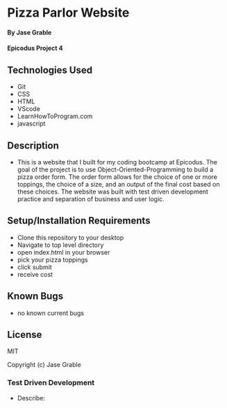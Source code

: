 # Pizza Parlor Website

#### By Jase Grable

#### Epicodus Project 4

## Technologies Used

- Git
- CSS
- HTML
- VScode
- LearnHowToProgram.com
- javascript

## Description

- This is a website that I built for my coding bootcamp at Epicodus. The goal of the project is to use Object-Oriented-Programming to build a pizza order form. The order form allows for the choice of one or more toppings, the choice of a size, and an output of the final cost based on these choices. The website was built with test driven development practice and separation of business and user logic.

## Setup/Installation Requirements

- Clone this repository to your desktop
- Navigate to top level directory
- open index.html in your browser
- pick your pizza toppings
- click submit
- receive cost

## Known Bugs

- no known current bugs

## License

MIT

Copyright (c) Jase Grable

### Test Driven Development

- Describe:
